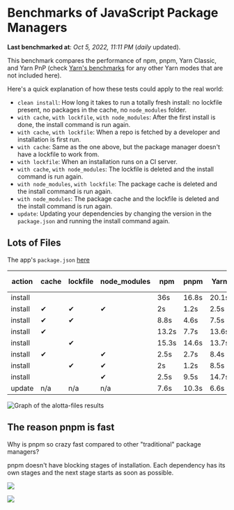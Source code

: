 # Benchmarks of JavaScript Package Managers

**Last benchmarked at**: _Oct 5, 2022, 11:11 PM_ (_daily_ updated).

This benchmark compares the performance of npm, pnpm, Yarn Classic, and Yarn PnP (check [Yarn's benchmarks](https://yarnpkg.com/benchmarks) for any other Yarn modes that are not included here).

Here's a quick explanation of how these tests could apply to the real world:

- `clean install`: How long it takes to run a totally fresh install: no lockfile present, no packages in the cache, no `node_modules` folder.
- `with cache`, `with lockfile`, `with node_modules`: After the first install is done, the install command is run again.
- `with cache`, `with lockfile`: When a repo is fetched by a developer and installation is first run.
- `with cache`: Same as the one above, but the package manager doesn't have a lockfile to work from.
- `with lockfile`: When an installation runs on a CI server.
- `with cache`, `with node_modules`: The lockfile is deleted and the install command is run again.
- `with node_modules`, `with lockfile`: The package cache is deleted and the install command is run again.
- `with node_modules`: The package cache and the lockfile is deleted and the install command is run again.
- `update`: Updating your dependencies by changing the version in the `package.json` and running the install command again.

## Lots of Files

The app's `package.json` [here](https://github.com/pnpm/pnpm.github.io/blob/main/benchmarks/fixtures/alotta-files/package.json)

| action  | cache | lockfile | node_modules| npm | pnpm | Yarn | Yarn PnP |
| ---     | ---   | ---      | ---         | --- | ---  | ---  | ---      |
| install |       |          |             | 36s | 16.8s | 20.1s | 43.8s |
| install | ✔     | ✔        | ✔           | 2s | 1.2s | 2.5s | n/a |
| install | ✔     | ✔        |             | 8.8s | 4.6s | 7.5s | 1.6s |
| install | ✔     |          |             | 13.2s | 7.7s | 13.6s | 7.4s |
| install |       | ✔        |             | 15.3s | 14.6s | 13.7s | 37.3s |
| install | ✔     |          | ✔           | 2.5s | 2.7s | 8.4s | n/a |
| install |       | ✔        | ✔           | 2s | 1.2s | 8.5s | n/a |
| install |       |          | ✔           | 2.5s | 9.5s | 14.7s | n/a |
| update  | n/a | n/a | n/a | 7.6s | 10.3s | 6.6s | 15.5s |

<img alt="Graph of the alotta-files results" src="/img/benchmarks/alotta-files.svg" />

## The reason pnpm is fast

Why is pnpm so crazy fast compared to other "traditional" package managers?

pnpm doesn't have blocking stages of installation. Each dependency has its own stages and the next stage starts as soon as possible.

![](/img/installation-stages-of-other-pms.png)

![](/img/installation-stages-of-pnpm.jpg)